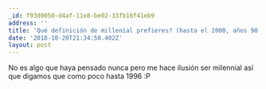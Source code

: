 ```yaml
---
_id: f93d0050-d4af-11e8-be02-33fb16f41eb9
address: ''
title: 'Qué definición de millenial prefieres? (hasta el 2000, años 90...?)'
date: '2018-10-20T21:34:50.402Z'
layout: post
---
```

 
No es algo que haya pensado nunca pero me hace ilusión ser milennial así que digamos que como poco hasta 1996 :P
